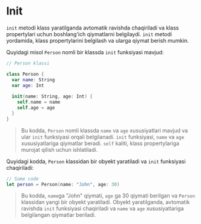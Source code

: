 # Init

`init` metodi klass yaratilganda avtomatik ravishda chaqiriladi va klass propertylari uchun boshlang'ich qiymatlarni belgilaydi. `init` metodi yordamida, klass propertylarini belgilash va ularga qiymat berish mumkin.

Quyidagi misol `Person` nomli bir klassda `init` funksiyasi mavjud:

```swift
// Person klassi

class Person {
  var name: String
  var age: Int
  
  init(name: String, age: Int) {
    self.name = name
    self.age = age
  }
}
```

> Bu kodda, `Person` nomli klassda `name` va `age` xususiyatlari mavjud va ular `init` funksiyasi orqali belgilanadi. `init` funksiyasi, `name` va `age` xususiyatlariga qiymatlar beradi. `self` kaliti, klass propertylariga murojat qilish uchun ishlatiladi.

Quyidagi kodda, `Person` klassidan bir obyekt yaratiladi va `init` funksiyasi chaqiriladi:

```swift
// Some code
let person = Person(name: "John", age: 30)

```

> Bu kodda, `name`ga "John" qiymati, `age` ga 30 qiymati berilgan va `Person` klassidan yangi bir obyekt yaratiladi. Obyekt yaratilganda, avtomatik ravishda `init` funksiyasi chaqiriladi va `name` va `age` xususiyatlariga belgilangan qiymatlar beriladi.
